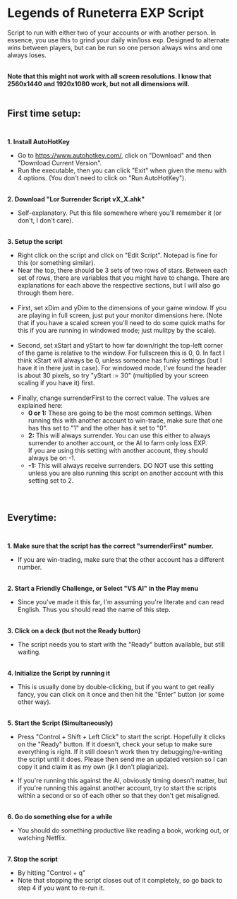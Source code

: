 # Legends of Runeterra EXP Script
Script to run with either two of your accounts or with another person. In essence, you use this to grind your daily win/loss exp. Designed to alternate wins between players, but can be run so one person always wins and one always loses.<br><br>


**Note that this might not work with all screen resolutions. I know that 2560x1440 and 1920x1080 work, but not all dimensions will.**<br><br>


## First time setup:<br><br>


**1. Install AutoHotKey**
  * Go to https://www.autohotkey.com/, click on "Download" and then "Download Current Version".
  * Run the executable, then you can click "Exit" when given the menu with 4 options. (You don't need to click on "Run AutoHotKey").
<br><br>

**2. Download "Lor Surrender Script vX_X.ahk"**

  * Self-explanatory. Put this file somewhere where you'll remember it (or don't, I don't care).
<br><br>

**3. Setup the script**

  * Right click on the script and click on "Edit Script". Notepad is fine for this (or something similar).<br>
  * Near the top, there should be 3 sets of two rows of stars. Between each set of rows, there are variables that you might have to change. There are explanations for each above the respective sections, but I will also go through them here.<br><br>
  * First, set xDim and yDim to the dimensions of your game window. If you are playing in full screen, just put your monitor dimensions here. (Note that if you have a scaled screen you'll need to do some quick maths for this if you are running in windowed mode; just mulitpy by the scale).<br><br>
  * Second, set xStart and yStart to how far down/right the top-left corner of the game is relative to the window. For fullscreen this is 0, 0. In fact I think xStart will always be 0, unless someone has funky settings (but I have it in there just in case). For windowed mode, I've found the header is about 30 pixels, so try "yStart := 30" (multiplied by your screen scaling if you have it) first.<br><br>
  * Finally, change surrenderFirst to the correct value. The values are explained here:
    * **0 or 1:**
  These are going to be the most common settings. When running this with another account to win-trade, make sure that one has this set to "1" and the other has it set to "0".<br>
    * **2:**
  This will always surrender. You can use this either to always surrender to another account, or the AI to farm only loss EXP.<br>
  If you are using this setting with another account, they should always be on -1.<br>
    * **-1:**
  This will always receive surrenders. DO NOT use this setting unless you are also running this script on another account with this setting set to 2.<br><br><br>



## Everytime:<br><br>

**1. Make sure that the script has the correct "surrenderFirst" number.**
 * If you are win-trading, make sure that the other account has a different number.<br><br>
  
**2. Start a Friendly Challenge, or Select "VS AI" in the Play menu**
 * Since you've made it this far, I'm assuming you're literate and can read English. Thus you should read the name of this step.<br><br>
 
**3. Click on a deck (but not the Ready button)**
 * The script needs you to start with the "Ready" button available, but still waiting.<br><br>
 
**4. Initialize the Script by running it**
 * This is usually done by double-clicking, but if you want to get really fancy, you can click on it once and then hit the "Enter" button (or some other way).<br><br>

**5. Start the Script (Simultaneously)**
 * Press "Control + Shift + Left Click" to start the script. Hopefully it clicks on the "Ready" button. If it doesn't, check your setup to make sure everything is right. If it still doesn't work then try debugging/re-writing the script until it does. Please then send me an updated version so I can copy it and claim it as my own (jk I don't plagiarize).<br>
 
 * If you're running this against the AI, obviously timing doesn't matter, but if you're running this against another account, try to start the scripts within a second or so of each other so that they don't get misaligned.<br><br>
 
 
**6. Go do something else for a while**
  * You should do something productive like reading a book, working out, or watching Netflix.<br><br>
  
**7. Stop the script**
  * By hitting "Control + q"<br>
  * Note that stopping the script closes out of it completely, so go back to step 4 if you want to re-run it.



